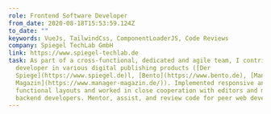 ```yaml
---
role: Frontend Software Developer
from_date: 2020-08-18T15:53:59.124Z
to_date: ""
keywords: VueJs, TailwindCss, ComponentLoaderJS, Code Reviews
company: Spiegel TechLab GmbH
link: https://www.spiegel-techlab.de
task: As part of a cross-functional, dedicated and agile team, I contribute as
  developer in various digital publishing products ([Der
  Spiege](https://www.spiegel.de)l, [Bento](https://www.bento.de), [Manager
  Magazin](https://www.manager-magazin.de/)). Implemented responsive and
  functional layouts and worked in close cooperation with editors and mobile and
  backend developers. Mentor, assist, and review code for peer web developers.
---
```

